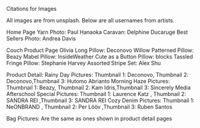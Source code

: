 Citations for Images 

All images are from unsplash.
Below are all usernames from artists.

Home Page
Yarn Photo: Paul Hanaoka
Caravan: Delphine Ducaruge
Best Sellers Photo: Andrea Davis

Couch Product Page 
Olivia Long Pillow: Deconovo
Willow Patterned Pillow: Beazy
Mabel Pillow: InsideWeather 
Cute as a Button Pillow: blocks
Tassled Fringe Pillow: Stephanie Harvey
Assorted Stripe Set: Alex Shu

Product Detail:
Rainy Day Pictures: Thumbnail 1: Deconovo, Thumbnail 2: Deconovo,Thumbnail 3: Hutomo Abrianto
Morning Haze Pictures: Thumbnail 1: Beazy, Thumbnail 2: Kam Idris,Thumbnail 3: Sincerely Media 
Afterschool Special Pictures: Thumbnail 1: Laurence Katz , Thumbnail 2: SANDRA REI ,Thumbnail 3: SANDRA REI
Cozy Denim Pictures: Thumbnail 1: NeONBRAND , Thumbnail 2: Per Lööv ,Thumbnail 3: Ruben Santos 

Bag Pictures:
Are the same as ones shown in product detail pages 